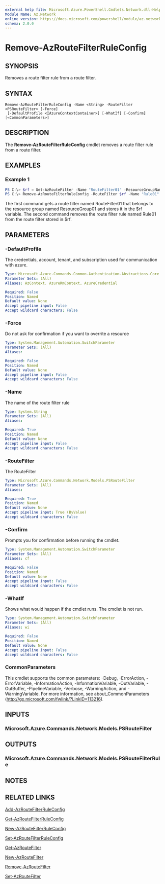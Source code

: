 ```yaml
---
external help file: Microsoft.Azure.PowerShell.Cmdlets.Network.dll-Help.xml
Module Name: Az.Network
online version: https://docs.microsoft.com/powershell/module/az.network/remove-azroutefilterruleconfig
schema: 2.0.0
---
```


# Remove-AzRouteFilterRuleConfig

## SYNOPSIS
Removes a route filter rule from a route filter.

## SYNTAX

```
Remove-AzRouteFilterRuleConfig -Name <String> -RouteFilter <PSRouteFilter> [-Force]
 [-DefaultProfile <IAzureContextContainer>] [-WhatIf] [-Confirm] [<CommonParameters>]
```

## DESCRIPTION
The **Remove-AzRouteFilterRuleConfig** cmdlet removes a route filter rule from a route filter.

## EXAMPLES

### Example 1
```powershell
PS C:\> $rf = Get-AzRouteFilter -Name "RouteFilter01" -ResourceGroupName "ResourceGroup01"
PS C:\> Remove-AzRouteFilterRuleConfig -RouteFilter $rf -Name "Rule01"
```

The first command gets a route filter named RouteFilter01 that belongs to the resource group named ResourceGroup01 and stores it in the $rf variable.
The second command removes the route filter rule named Rule01 from the route filter stored in $rf.

## PARAMETERS

### -DefaultProfile
The credentials, account, tenant, and subscription used for communication with azure.

```yaml
Type: Microsoft.Azure.Commands.Common.Authentication.Abstractions.Core.IAzureContextContainer
Parameter Sets: (All)
Aliases: AzContext, AzureRmContext, AzureCredential

Required: False
Position: Named
Default value: None
Accept pipeline input: False
Accept wildcard characters: False
```

### -Force
Do not ask for confirmation if you want to overrite a resource

```yaml
Type: System.Management.Automation.SwitchParameter
Parameter Sets: (All)
Aliases:

Required: False
Position: Named
Default value: None
Accept pipeline input: False
Accept wildcard characters: False
```

### -Name
The name of the route filter rule

```yaml
Type: System.String
Parameter Sets: (All)
Aliases:

Required: True
Position: Named
Default value: None
Accept pipeline input: False
Accept wildcard characters: False
```

### -RouteFilter
The RouteFilter

```yaml
Type: Microsoft.Azure.Commands.Network.Models.PSRouteFilter
Parameter Sets: (All)
Aliases:

Required: True
Position: Named
Default value: None
Accept pipeline input: True (ByValue)
Accept wildcard characters: False
```

### -Confirm
Prompts you for confirmation before running the cmdlet.

```yaml
Type: System.Management.Automation.SwitchParameter
Parameter Sets: (All)
Aliases: cf

Required: False
Position: Named
Default value: None
Accept pipeline input: False
Accept wildcard characters: False
```

### -WhatIf
Shows what would happen if the cmdlet runs. The cmdlet is not run.

```yaml
Type: System.Management.Automation.SwitchParameter
Parameter Sets: (All)
Aliases: wi

Required: False
Position: Named
Default value: None
Accept pipeline input: False
Accept wildcard characters: False
```

### CommonParameters
This cmdlet supports the common parameters: -Debug, -ErrorAction, -ErrorVariable, -InformationAction, -InformationVariable, -OutVariable, -OutBuffer, -PipelineVariable, -Verbose, -WarningAction, and -WarningVariable. For more information, see about_CommonParameters (http://go.microsoft.com/fwlink/?LinkID=113216).

## INPUTS

### Microsoft.Azure.Commands.Network.Models.PSRouteFilter

## OUTPUTS

### Microsoft.Azure.Commands.Network.Models.PSRouteFilterRule

## NOTES

## RELATED LINKS

[Add-AzRouteFilterRuleConfig](./Add-AzRouteFilterRuleConfig.md)

[Get-AzRouteFilterRuleConfig](./Get-AzRouteFilterRuleConfig.md)

[New-AzRouteFilterRuleConfig](./New-AzRouteFilterRuleConfig.md)

[Set-AzRouteFilterRuleConfig](./Set-AzRouteFilterRuleConfig.md)

[Get-AzRouteFilter](./Get-AzRouteFilter.md)

[New-AzRouteFilter](./New-AzRouteFilter.md)

[Remove-AzRouteFilter](./Remove-AzRouteFilter.md)

[Set-AzRouteFilter](./Set-AzRouteFilter.md)
